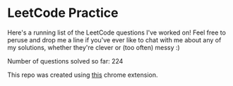 # LeetCode Practice

Here's a running list of the LeetCode questions I've worked on! Feel free to peruse and drop me a line if you've ever like to chat with me about any of my solutions, whether they're clever or (too often) messy :)

Number of questions solved so far: 224

This repo was created using [this](https://github.com/QasimWani/LeetHub) chrome extension.
